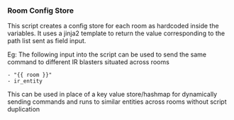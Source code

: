 ### Room Config Store
This script creates a config store for each room as hardcoded inside the variables. It uses a jinja2 template to return the value corresponding to the path list sent as field input.

Eg:
The following input into the script can be used to send the same command to different IR blasters situated across rooms
```
- "{{ room }}"
- ir_entity
```

This can be used in place of a key value store/hashmap for dynamically sending commands and runs to similar entities across rooms without script duplication
